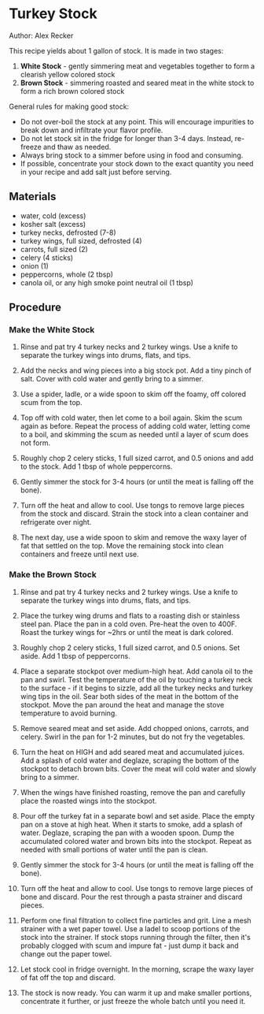 # Turkey Stock

Author: Alex Recker

This recipe yields about 1 gallon of stock.  It is made in two stages:

1. **White Stock** - gently simmering meat and vegetables together to form a clearish yellow colored stock
2. **Brown Stock** - simmering roasted and seared meat in the white stock to form a rich brown colored stock

General rules for making good stock:

- Do not over-boil the stock at any point.  This will encourage impurities to break down and infiltrate your flavor profile.
- Do not let stock sit in the fridge for longer than 3-4 days.  Instead, re-freeze and thaw as needed.
- Always bring stock to a simmer before using in food and consuming.
- If possible, concentrate your stock down to the exact quantity you need in your recipe and add salt just before serving.

## Materials

- water, cold (excess)
- kosher salt (excess)
- turkey necks, defrosted (7-8)
- turkey wings, full sized, defrosted (4)
- carrots, full sized (2)
- celery (4 sticks)
- onion (1)
- peppercorns, whole (2 tbsp)
- canola oil, or any high smoke point neutral oil (1 tbsp)

## Procedure

### Make the White Stock

1. Rinse and pat try 4 turkey necks and 2 turkey wings.  Use a knife to separate the turkey wings into drums, flats, and tips.

2. Add the necks and wing pieces into a big stock pot.  Add a tiny pinch of salt.  Cover with cold water and gently bring to a simmer.

3. Use a spider, ladle, or a wide spoon to skim off the foamy, off colored scum from the top.

4. Top off with cold water, then let come to a boil again.  Skim the scum again as before.  Repeat the process of adding cold water, letting come to a boil, and skimming the scum as needed until a layer of scum does not form.

5. Roughly chop 2 celery sticks, 1 full sized carrot, and 0.5 onions and add to the stock.  Add 1 tbsp of whole peppercorns.

6. Gently simmer the stock for 3-4 hours (or until the meat is falling off the bone).

7. Turn off the heat and allow to cool.  Use tongs to remove large pieces from the stock and discard.  Strain the stock into a clean container and refrigerate over night.

8. The next day, use a wide spoon to skim and remove the waxy layer of fat that settled on the top.  Move the remaining stock into clean containers and freeze until next use.

### Make the Brown Stock

1. Rinse and pat try 4 turkey necks and 2 turkey wings.  Use a knife to separate the turkey wings into drums, flats, and tips.

2. Place the turkey wing drums and flats to a roasting dish or stainless steel pan.  Place the pan in a cold oven.  Pre-heat the oven to 400F.  Roast the turkey wings for ~2hrs or until the meat is dark colored.

3. Roughly chop 2 celery sticks, 1 full sized carrot, and 0.5 onions.  Set aside.  Add 1 tbsp of peppercorns.

4. Place a separate stockpot over medium-high heat.   Add canola oil to the pan and swirl.  Test the temperature of the oil by touching a turkey neck to the surface - if it begins to sizzle, add all the turkey necks and turkey wing tips in the oil.  Sear both sides of the meat in the bottom of the stockpot.  Move the pan around the heat and manage the stove temperature to avoid burning.

5. Remove seared meat and set aside.  Add chopped onions, carrots, and celery.  Swirl in the pan for 1-2 minutes, but do not fry the vegetables.

6. Turn the heat on HIGH and add seared meat and accumulated juices.  Add a splash of cold water and deglaze, scraping the bottom of the stockpot to detach brown bits.  Cover the meat will cold water and slowly bring to a simmer.

7. When the wings have finished roasting, remove the pan and carefully place the roasted wings into the stockpot.

8. Pour off the turkey fat in a separate bowl and set aside.  Place the empty pan on a stove at high heat.  When it starts to smoke, add a splash of water.  Deglaze, scraping the pan with a wooden spoon.  Dump the accumulated colored water and brown bits into the stockpot.  Repeat as needed with small portions of water until the pan is clean.

9. Gently simmer the stock for 3-4 hours (or until the meat is falling off the bone).

10. Turn off the heat and allow to cool.  Use tongs to remove large pieces of bone and discard.  Pour the rest through a pasta strainer and discard pieces.

11. Perform one final filtration to collect fine particles and grit.  Line a mesh strainer with a wet paper towel.  Use a ladel to scoop portions of the stock into the strainer.  If stock stops running through the filter, then it's probably clogged with scum and impure fat - just dump it back and change out the paper towel.

12. Let stock cool in fridge overnight.  In the morning, scrape the waxy layer of fat off the top and discard.

13. The stock is now ready.  You can warm it up and make smaller portions, concentrate it further, or just freeze the whole batch until you need it.
